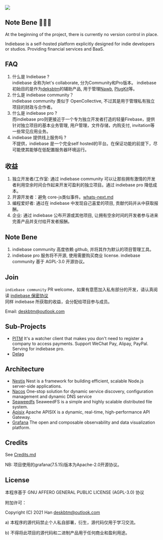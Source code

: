 <a href='https://indiebase.deskbtm.com' target="_blank">
<img src="https://user-images.githubusercontent.com/45007226/255768134-e4d4a832-3979-4534-9b81-34fbfa91aab3.svg" />
</a>
<br />

## Note Bene 🚧🚧🚧
At the beginning of the project, there is currently no version control in place.

Indiebase is a self-hosted platform explicitly designed for indie developers or studios. Providing financial services and BaaS.

## FAQ

1. 什么是 Indiebase ?  
indiebase 全称为let's collaborate, 分为Community和Pro版本。
indiebase 初始目的是作为[deksbtm](https://deskbtm.com)的辅助产品, 用于管理[Nawb](https://nawb.deskbtm.com/), [PlugKit](https://github.com/deskbtm-plugkit/plugkit)等。
2. 什么是 indiebase community？  
indiebase community 类似于 OpenCollective, 不过其是用于管理私有独立项目的财政与合作者。
3. 什么是 indiebase pro ?  
而indiebase pro则更接近于一个专为独立开发者打造的轻量Firebase，提供针对独立项目的基本业务管理, 用户管理，文件存储，内购支付, invitation等一些常见应用业务。
4. indiebase 提供线上服务吗 ?  
不提供，indiebase 是一个完全self hosted的平台。在保证功能的前提下，尽可能使其能够在低配置服务器环境运行。

## 收益

1. 独立开发者/工作室: 通过 indiebase community 可以让那些拥有激情的开发者利用空余时间合作起来开发可盈利的独立项目。通过 indiebase pro 降低成本。
2. 开源开发者：避免 core-js类似事件。[whats-next.md](https://github.com/zloirock/core-js/blob/master/docs/2023-02-14-so-whats-next.md)
3. 编程爱好者: 通过在 indiebase 中发现自己喜爱的项目, 贡献代码并从中获取报酬。
4. 企业: 通过 indiebase 公布开源或其他项目, 让拥有空余时间的开发者参与进来完善产品并支付给开发者报酬。

## Note Bene

1. indiebase community 高度依赖 github, 并将其作为默认的项目管理工具。
2. indiebase pro 服务将不开源, 使用需要购买商业 license. indiebase community 基于 AGPL-3.0 开源协议。

## Join

`indiebase community` PR welcome，如果有意愿加入私有部分的开发，请认真阅读 [indiebase 保密协议](https://github.com/indiebase/indiebase/blob/dev/docs/zh-CN/non-disclosure-agreement-zh_cn.md)
<br />
同样 indiebase 所获取的收益，会分配给项目参与成员。

Email: deskbtm@outlook.com


## Sub-Projects
- [PITM](https://github.com/indiebase/PTIM) It's a watcher client that makes you don't need to register a company to access payments. Support WeChat Pay, Alipay, PayPal. Serving for indiebase pro.
- [Delag](https://github.com/nawbc/delag) 

## Architecture
- [Nestjs](https://github.com/nestjs/nest) Nest is a framework for building efficient, scalable Node.js server-side applications.
- [Nacos](https://github.com/alibaba/nacos) One-stop solution for dynamic service discovery, configuration management and dynamic DNS service
- [Seaweedfs](https://github.com/seaweedfs/seaweedfs) SeaweedFS is a simple and highly scalable distributed file system.
- [Apisix](https://github.com/apache/apisix) Apache APISIX is a dynamic, real-time, high-performance API Gateway.
- [Grafana](https://github.com/grafana/grafana) The open and composable observability and data visualization platform.

## Credits

See [Credits.md](https://github.com/indiebase/indiebase/blob/main/docs/CREDITS.md)

NB: 项目使用的grafana(7.5.15)版本为Apache-2.0开源协议。

## License

本程序基于 GNU AFFERO GENERAL PUBLIC LICENSE (AGPL-3.0) 协议

附加许可：

Copyright (C) 2021 Han <deskbtm@outlook.com>

a) 本程序的源代码禁止个人私自部署，衍生，源代码仅用于学习交流。

b) 不得将此项目的源代码和二进制产品用于任何商业和盈利用途。
